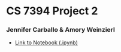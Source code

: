 # CS 7394 Project 2
### Jennifer Carballo & Amory Weinzierl

- [Link to Notebook (.ipynb)](https://github.com/jcarballo1/CS7394_AppliedML/blob/master/Project2/Project02_Revised.ipynb)
